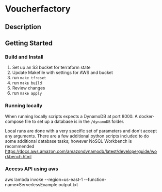 # Voucherfactory

## Description

## Getting Started

### Build and Install

1. Set up an S3 bucket for terraform state
2. Update Makefile with settings for AWS and bucket
3. run `make tfreset`
4. run `make build`
5. Review changes
6. run `make apply`

### Running locally

When running locally scripts expects a DynamoDB at port 8000.
A docker-compose file to set up a database is in the `/dynamoDB` folder.

Local runs are done with a very specific set of parameters and don't accept any arguments.
There are a few additional python scripts included to do some additional database tasks; however NoSQL Workbench is recommended https://docs.aws.amazon.com/amazondynamodb/latest/developerguide/workbench.html


### Access API using aws
aws lambda invoke --region=us-east-1 --function-name=ServerlessExample output.txt
